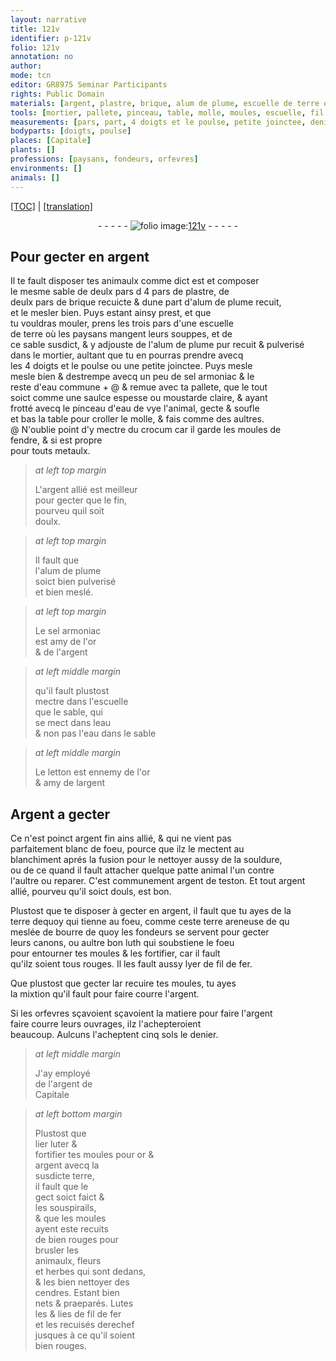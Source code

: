 ```yaml
---
layout: narrative
title: 121v
identifier: p-121v
folio: 121v
annotation: no
author:
mode: tcn
editor: GR8975 Seminar Participants
rights: Public Domain
materials: [argent, plastre, brique, alum de plume, escuelle de terre où les paysans mangent leurs souppes, alum de plume pur, sel armoniac, eau commune, moustarde claire, eau de vye, crocum, metaulx, argent allié est meilleur pour gecter que le fin, or, eau, letton, Argent, argent fin ains allié, souldure, argent de teston, argent allié, terre, terre areneuse, bourre de quoy les fondeurs se servent pour gecter leurs canons, luth, fil de fer, luter, cendres, Lutes]
tools: [mortier, pallete, pinceau, table, molle, moules, escuelle, fil de fer]
measurements: [pars, part, 4 doigts et le poulse, petite joinctee, denier]
bodyparts: [doigts, poulse]
places: [Capitale]
plants: []
professions: [paysans, fondeurs, orfevres]
environments: []
animals: []
---
```


 <p><a href="{{ site.baseurl }}/normalized/">[TOC]</a> | <a href="{{ site.baseurl }}/texts/p-121v_tl/" target="_blank">[translation]</a></p><div class="folio" align="center">- - - - - <a href="http://gallica.bnf.fr/ark:/12148/btv1b10500001g/f248.item.r=" target="_blank"><img src="https://cu-mkp.github.io/2017-workshop-edition/assets/photo-icon.png" alt="folio image: " style="display:inline-block; margin-bottom:-3px;"/>121v</a> - - - - - </div>  
  

## Pour gecter en <span class="m">argent</span>

 
Il te fault disposer tes animaulx co<span class="exp">mm</span>e dict est et composer<br/> le mesme sable de <span class="del">deulx <span class="ms">pars</span> d</span> 4 <span class="ms">pars</span> de <span class="m">plastre</span>, de<br/> deulx <span class="ms">pars</span> de <span class="m">brique</span> recuicte & dune <span class="ms">part</span> d'<span class="m">alum <span class="add">de plume</span></span> recuit,<br/> et le mesler bien. Puys estant ainsy prest, et que<br/> tu vouldras mouler, prens les trois <span class="ms">pars</span> d'une <span class="m">escuelle<br/> de terre où les <span class="pro">paysans</span> mangent leurs souppes</span>, et de<br/> ce sable susdict, & y adjouste de l'<span class="m">alum <span class="add">de plume</span> pur</span> recuit & pulverisé<br/> dans le <span class="tl">mortier</span>, aultant que tu en pourras prendre avecq<br/> les <span class="ms">4 <span class="bp">doigts</span> et le <span class="bp">poulse</span></span> ou une <span class="ms">petite joinctee</span>. Puys mesle<br/> mesle bien & destrempe avecq un peu de <span class="m">sel armoniac</span> & le<br/> reste d'<span class="m">eau commune</span> \+ @ & remue avec ta <span class="tl">pallete</span>, que le tout<br/> soict co<span class="exp">mm</span>e une saulce espesse ou <span class="m">moustarde claire</span>, & aya<span class="exp">n</span>t<br/> frotté avecq le <span class="tl">pinceau</span> d'<span class="m">eau de vye</span> l'animal, gecte & soufle<br/> et bas la <span class="tl">table</span> pour croller le <span class="tl">molle</span>, & fais co<span class="exp">mm</span>e des aultres.<br/> <span class="add">@ N'oublie point d'y mectre du <span class="m">crocum</span> car il garde les <span class="tl">moules</span> de<br/> fendre, & si est propre<br/> pour touts <span class="m">metaulx</span></span>.
 
> *at left top margin*
> 
> 
>   L'<span class="m">argent allié est meilleur<br/> pour gecter que le fin</span>,<br/> pourveu quil soit<br/> doulx.
 
> *at left top margin*
> 
> 
>   Il fault que<br/> l'<span class="m">alum de plume</span><br/> soict bien pulverisé<br/> et bien meslé.
 
> *at left top margin*
> 
> 
>   Le <span class="m">sel armoniac</span><br/> est amy de l'<span class="m">or</span><br/> & de l'<span class="m">argent</span>
 
> *at left middle margin*
> 
> 
>   <span class="add">qu'il fault plustost<br/> mectre dans l'<span class="tl">escuelle</span><br/> que le sable, qui<br/> se mect dans l<span class="m">eau</span><br/> & non pas l'<span class="m">eau</span> dans le sable</span>
 
> *at left middle margin*
> 
> 
>   Le <span class="m">letton</span> est ennemy de l'<span class="m">or</span><br/> & amy de l<span class="m">argent</span>
 
 
  

## <span class="m">Argent</span> a gecter

 
Ce n'est poinct <span class="m">argent fin ains allié</span>, & qui ne vient pas<br/> parfaitement blanc de foeu, pource que ilz le mectent au<br/> blanchiment aprés la fusion pour le nettoyer aussy de la <span class="m">souldure</span>,<br/> <span class="del">ou de ce</span> quand il fault attacher quelque <span class="del">patte</span> animal l'un co<span class="exp">n</span>tre<br/> l'aultre ou reparer. C'est co<span class="exp">mmun</span>ement <span class="m">argent de <span class="cn">teston</span></span>. Et tout <span class="m">argent<br/> allié</span>, pourveu qu'il soict douls, est bon.
 
Plustost que te disposer à gecter <span class="add">en <span class="m">argent</span></span>, il fault que tu ayes de la<br/> <span class="m">terre</span> <span class="del">dequoy</span> qui tienne au foeu, co<span class="exp">mm</span>e ceste <span class="m">terre areneuse</span> <span class="del">de qu</span><br/> meslée de <span class="m">bourre de quoy les <span class="pro">fondeurs</span> se servent pour gecter<br/> leurs canons</span>, ou aultre bon <span class="m">luth</span> qui soubstiene le foeu<br/> pour entourner tes <span class="tl">moules</span> & les fortifier, car il fault<br/> qu'ilz soient tous rouges. Il les fault aussy lyer de <span class="tl"><span class="m">fil de fer</span></span>.
 
 Que plustost que <span class="del">gecter lar</span> recuire tes <span class="tl">moules</span>, tu ayes<br/> la mixtion qu'il fault pour faire courre l'<span class="m">argent</span>.
 
 Si les <span class="pro">orfevres</span> sçavoient sçavoient la matiere pour faire l'<span class="m">argent</span><br/> faire courre leurs ouvrages, ilz l'achepteroient<br/> beaucoup. Aulcuns l'acheptent cinq <span class="cn">sols</span> le <span class="ms">denier</span>.
 
> *at left middle margin*
> 
> 
>   J'ay employé<br/> de l'<span class="m">argent</span> de<br/> <span class="pl">Capitale</span>
 
> *at left bottom margin*
> 
> 
>   Plustost que<br/> <span class="del">lier</span> <span class="m">luter</span> &<br/> fortifier tes <span class="tl">moules</span> pour <span class="m">or</span> &<br/> <span class="m">argent</span> avecq la<br/> susdicte <span class="m">terre</span>,<br/> il fault que le<br/> gect soict faict &<br/> les souspirails,<br/> & que les <span class="tl">moules</span><br/> ayent este recuits<br/> <span class="del">de</span> bien rouges pour<br/> brusler les<br/> animaulx, fleurs<br/> et herbes qui sont dedans,<br/> & les bien nettoyer des<br/> <span class="m">cendres</span>. Estant bien<br/> nets & praeparés. <span class="m">Lutes</span><br/> les & lies de <span class="tl"><span class="m">fil de fer</span></span><br/> et les recuisés derechef<br/> jusques à ce qu'il soient<br/> bien rouges.
 
 